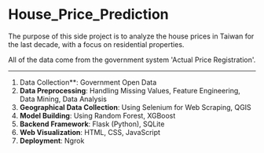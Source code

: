 # House_Price_Prediction

The purpose of this side project is to analyze the house prices in Taiwan for the last decade, with a focus on residential properties.

All of the data come from the government system 'Actual Price Registration'.

----------------------------------------------------------------------------

1. Data Collection**: Government Open Data
2. **Data Preprocessing**: Handling Missing Values, Feature Engineering, Data Mining, Data Analysis
3. **Geographical Data Collection**: Using Selenium for Web Scraping, QGIS
4. **Model Building**: Using Random Forest, XGBoost
5. **Backend Framework**: Flask (Python), SQLite
6. **Web Visualization**: HTML, CSS, JavaScript
7. **Deployment**: Ngrok

